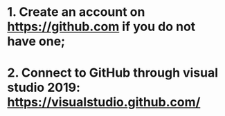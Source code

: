 # 1. Create an account on https://github.com if you do not have one;
# 2. Connect to GitHub through visual studio 2019: https://visualstudio.github.com/
